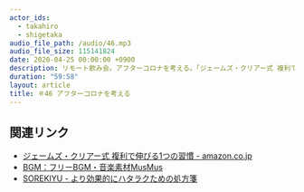 ```yaml
---
actor_ids:
  - takahiro
  - shigetaka
audio_file_path: /audio/46.mp3
audio_file_size: 115141824
date: 2020-04-25 00:00:00 +0900
description: リモート飲み会。アフターコロナを考える。「ジェームズ・クリアー式 複利で伸びる1つの習慣」。
duration: "59:58"
layout: article 
title: ＃46 アフターコロナを考える
---
```


## 関連リンク

- [ジェームズ・クリアー式 複利で伸びる1つの習慣 - amazon.co.jp](https://www.amazon.co.jp/dp/B07YY2WV6K/)
- [BGM：フリーBGM・音楽素材MusMus](http://musmus.main.jp/)
- [SOREKIYU - より効果的にハタラクための処方箋](https://sorekiyu.jp)
